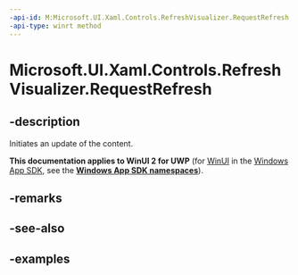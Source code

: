 ```yaml
---
-api-id: M:Microsoft.UI.Xaml.Controls.RefreshVisualizer.RequestRefresh
-api-type: winrt method
---
```

<!-- Method syntax.
public void RefreshVisualizer.RequestRefresh()
-->

# Microsoft.UI.Xaml.Controls.RefreshVisualizer.RequestRefresh


## -description

Initiates an update of the content.


**This documentation applies to WinUI 2 for UWP** (for [WinUI](/windows/apps/winui/winui3/) in the [Windows App SDK](/windows/apps/windows-app-sdk/), see the **[Windows App SDK namespaces](/windows/windows-app-sdk/api/winrt/)**).

## -remarks


## -see-also


## -examples


